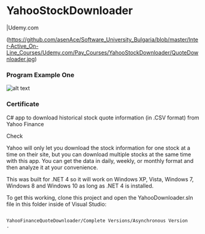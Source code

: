 

# YahooStockDownloader

 |Udemy.com


(https://github.com/asenAce/Software_University_Bulgaria/blob/master/Inter-Active_On-Line_Courses/Udemy.com/Pay_Courses/YahooStockDownloader/QuoteDownloader.jpg)
### Program Example One


![alt text](https://github.com/asenAce/Software_University_Bulgaria/blob/master/Inter-Active_On-Line_Courses/Udemy.com/Pay_Courses/YahooStockDownloader/PicturesSource/YahooStockDownloader.jpg)
### Certificate

C# app to download historical stock quote information (in .CSV format) from Yahoo Finance

Check

Yahoo will only let you download the stock information for one stock at a time on their site, but you can download multiple stocks at the same time with this app.
You can get the data in daily, weekly, or monthly format and then analyze it at your convenience.

This was built for .NET 4 so it will work on 
Windows XP, Vista, Windows 7, Windows 8 and Windows 10 
as long as .NET 4 is installed.

To get this working, clone this project and open the YahooDownloader.sln file in this folder inside of Visual Studio:
```

YahooFinanceQuoteDownloader/Complete Versions/Asynchronous Version
.







































